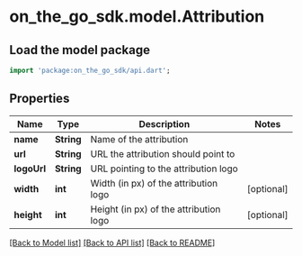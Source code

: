 # on_the_go_sdk.model.Attribution

## Load the model package
```dart
import 'package:on_the_go_sdk/api.dart';
```

## Properties
Name | Type | Description | Notes
------------ | ------------- | ------------- | -------------
**name** | **String** | Name of the attribution | 
**url** | **String** | URL the attribution should point to | 
**logoUrl** | **String** | URL pointing to the attribution logo | 
**width** | **int** | Width (in px) of the attribution logo | [optional] 
**height** | **int** | Height (in px) of the attribution logo | [optional] 

[[Back to Model list]](../README.md#documentation-for-models) [[Back to API list]](../README.md#documentation-for-api-endpoints) [[Back to README]](../README.md)


